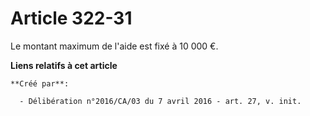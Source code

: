 # Article 322-31

Le montant maximum de l'aide est fixé à 10 000 €.

**Liens relatifs à cet article**

	**Créé par**:

	  - Délibération n°2016/CA/03 du 7 avril 2016 - art. 27, v. init.
